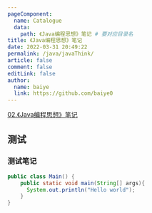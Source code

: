 ```yaml
---
pageComponent:
  name: Catalogue
  data:
    path: 《Java编程思想》笔记 # 要对应目录名
title: 《Java编程思想》笔记
date: 2022-03-31 20:49:22
permalink: /java/javaThink/
article: false
comment: false
editLink: false
author:
  name: baiye
  link: https://github.com/baiye0
---
```

[02.《Java编程思想》笔记](02.《Java编程思想》笔记.md)
## 测试
### 测试笔记
```java
public class Main() {
    public static void main(String[] args){
      System.out.println("Hello world");
    }
}
```

